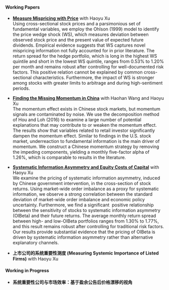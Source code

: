 #### Working Papers
- <strong>[Measure Mispricing with Price](https://papers.ssrn.com/sol3/papers.cfm?abstract_id=5198500)</strong> with Haoyu Xu\
Using cross-sectional stock prices and a parsimonious set of fundamental variables, we employ the Ohlson (1999) model to identify the price wedge shock (WS), which measures deviation between observed stock price and the present value of expected future dividends. Empirical evidence suggests that WS captures novel mispricing information not fully accounted for in prior literature. The return spread for the hedge portfolio, which is long in the highest WS quintile and short in the lowest WS quintile, ranges from 0.53% to 1.20% per month and remains robust after controlling for well-documented risk factors. This positive relation cannot be explained by common cross-sectional characteristics. Furthermore, the impact of WS is stronger among stocks with greater limits to arbitrage and during high-sentiment periods.

- <strong>[Finding the Missing Momentum in China](https://papers.ssrn.com/sol3/papers.cfm?abstract_id=5133979)</strong> with Haohan Wang and Haoyu Xu\
The momentum effect exists in Chinese stock markets, but momentum signals are contaminated by noise. We use the decomposition method of Hou and Loh (2016) to examine a large number of potential explanations that may contribute to or weaken the momentum effect. The results show that variables related to retail investor significantly dampen the momentum effect. Similar to findings in the U.S. stock market, underreaction to fundamental information is the main driver of momentum. We construct a Chinese momentum strategy by removing the impeding components, yielding a monthly five-factor alpha of 1.26%, which is comparable to results in the literature.

- <strong>[Systematic Information Asymmetry and Equity Costs of Capital](https://papers.ssrn.com/sol3/papers.cfm?abstract_id=5114409)</strong> with Haoyu Xu\
We examine the pricing of systematic information asymmetry, induced by Chinese government intervention, in the cross-section of stock returns. Using market-wide order imbalance as a proxy for systematic information, we observe a strong correlation between the standard deviation of market-wide order imbalance and economic policy uncertainty. Furthermore, we find a significant&nbsp; positive relationship between the sensitivity of stocks to systematic information asymmetry (OIBeta) and their future returns. The average monthly return spread between high- and low-OIBeta portfolios ranges from 1.30% to 1.77%, and this result remains robust after controlling for traditional risk factors. Our results provide substantial evidence that the pricing of OIBeta is driven by systematic information asymmetry rather than alternative explanatory channels.

- <strong>上市公司的系统重要性测度 (Measuring Systemic Importance of Listed Firms)</strong> with Haoyu Xu

#### Working in Progress
- <strong>系统重要性公司与市场效率：基于盈余公告后价格漂移的视角</strong>
